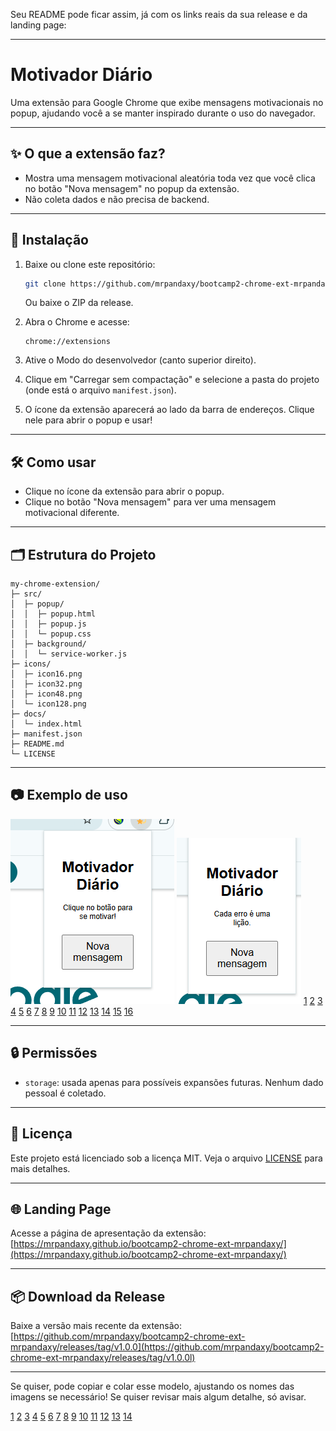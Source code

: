 Seu README pode ficar assim, já com os links reais da sua release e da landing page:

***

# Motivador Diário

Uma extensão para Google Chrome que exibe mensagens motivacionais no popup, ajudando você a se manter inspirado durante o uso do navegador.

***

## ✨ O que a extensão faz?
- Mostra uma mensagem motivacional aleatória toda vez que você clica no botão "Nova mensagem" no popup da extensão.
- Não coleta dados e não precisa de backend.

***

## 🚀 Instalação

1. Baixe ou clone este repositório:
   ```bash
   git clone https://github.com/mrpandaxy/bootcamp2-chrome-ext-mrpandaxy.git
   ```
   Ou baixe o ZIP da release.

2. Abra o Chrome e acesse:
   ```
   chrome://extensions
   ```

3. Ative o Modo do desenvolvedor (canto superior direito).

4. Clique em "Carregar sem compactação" e selecione a pasta do projeto (onde está o arquivo `manifest.json`).

5. O ícone da extensão aparecerá ao lado da barra de endereços. Clique nele para abrir o popup e usar!

***

## 🛠️ Como usar
- Clique no ícone da extensão para abrir o popup.
- Clique no botão "Nova mensagem" para ver uma mensagem motivacional diferente.

***

## 🗂️ Estrutura do Projeto
```
my-chrome-extension/
├─ src/
│  ├─ popup/
│  │  ├─ popup.html
│  │  ├─ popup.js
│  │  └─ popup.css
│  ├─ background/
│  │  └─ service-worker.js
├─ icons/
│  ├─ icon16.png
│  ├─ icon32.png
│  ├─ icon48.png
│  └─ icon128.png
├─ docs/
│  └─ index.html
├─ manifest.json
├─ README.md
└─ LICENSE
```

***

## 📷 Exemplo de uso
![imagemInicial](telaInicial.png)
![exDeRetorno](exdeRetorno.png)
[1](https://www.ndss-symposium.org/wp-content/uploads/2019/02/ndss2019_01B-4_Schwarz_paper.pdf)
[2](https://onlinelibrary.wiley.com/doi/10.1002/sec.1433)
[3](https://www.semanticscholar.org/paper/85164fc82cbefa647bd1502dbf0e771092290cfd)
[4](https://www.semanticscholar.org/paper/425c821e64176fcc80df8e0c76d04db1719c7fc0)
[5](https://www.semanticscholar.org/paper/4bd60b6f054d5de051b5b136214c2b3be6fc1328)
[6](https://www.semanticscholar.org/paper/f3bb73021829ca540c7eb237aa5e4e95ba544d6e)
[7](https://www.semanticscholar.org/paper/14af0ec9aeba95d9e10b9fb2b3b2b1bbccbc8d94)
[8](http://link.springer.com/10.1007/BF00741633)
[9](https://ieeexplore.ieee.org/document/8812028/)
[10](https://nv.nltu.edu.ua/index.php/journal/article/view/2088)
[11](https://arxiv.org/html/2407.21621v1)
[12](https://arxiv.org/pdf/2311.18057.pdf)
[13](https://arxiv.org/pdf/2312.03250.pdf)
[14](http://arxiv.org/pdf/1802.08391.pdf)
[15](http://arxiv.org/pdf/2412.00726.pdf)
[16](https://pmc.ncbi.nlm.nih.gov/articles/PMC5018380/)



***

## 🔒 Permissões
- `storage`: usada apenas para possíveis expansões futuras. Nenhum dado pessoal é coletado.

***

## 📄 Licença

Este projeto está licenciado sob a licença MIT. Veja o arquivo [LICENSE](./LICENSE) para mais detalhes.


***

## 🌐 Landing Page

Acesse a página de apresentação da extensão:  
[https://mrpandaxy.github.io/bootcamp2-chrome-ext-mrpandaxy/](https://mrpandaxy.github.io/bootcamp2-chrome-ext-mrpandaxy/)

***

## 📦 Download da Release

Baixe a versão mais recente da extensão:  
[https://github.com/mrpandaxy/bootcamp2-chrome-ext-mrpandaxy/releases/tag/v1.0.0](https://github.com/mrpandaxy/bootcamp2-chrome-ext-mrpandaxy/releases/tag/v1.0.0l)

***

Se quiser, pode copiar e colar esse modelo, ajustando os nomes das imagens se necessário! Se quiser revisar mais algum detalhe, só avisar.

[1](https://www.semanticscholar.org/paper/425c821e64176fcc80df8e0c76d04db1719c7fc0)
[2](https://ieeexplore.ieee.org/document/10928130/)
[3](https://openresearchsoftware.metajnl.com/article/10.5334/jors.223/)
[4](https://academic.oup.com/bioinformatics/article/31/1/134/2366208)
[5](https://dl.acm.org/doi/10.1145/3194793.3194797)
[6](https://ieeexplore.ieee.org/document/9466470/)
[7](https://muse.jhu.edu/article/572803)
[8](https://www.semanticscholar.org/paper/270a701514f17e3167ae4630ac75734d04563e6d)
[9](http://journals.uic.edu/ojs/index.php/ojphi/article/view/7633)
[10](https://biss.pensoft.net/article/143032/)
[11](https://arxiv.org/abs/2208.01317)
[12](https://arxiv.org/pdf/2003.12912.pdf)
[13](https://arxiv.org/html/2502.18440v1)
[14](https://arxiv.org/pdf/2308.09940.pdf)
